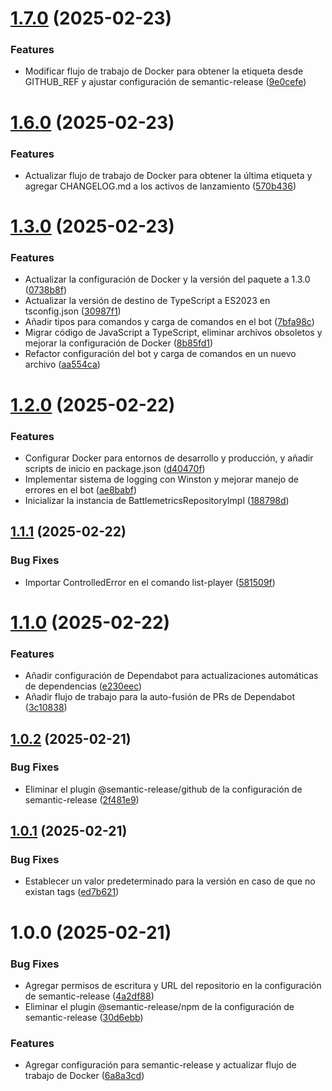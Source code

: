 # [1.7.0](https://github.com/Negri234279/bot-rust-battlemetrics/compare/v1.6.0...v1.7.0) (2025-02-23)


### Features

* Modificar flujo de trabajo de Docker para obtener la etiqueta desde GITHUB_REF y ajustar configuración de semantic-release ([9e0cefe](https://github.com/Negri234279/bot-rust-battlemetrics/commit/9e0cefea32621eff9290deeb841fc548d8b5f408))

# [1.6.0](https://github.com/Negri234279/bot-rust-battlemetrics/compare/v1.5.0...v1.6.0) (2025-02-23)


### Features

* Actualizar flujo de trabajo de Docker para obtener la última etiqueta y agregar CHANGELOG.md a los activos de lanzamiento ([570b436](https://github.com/Negri234279/bot-rust-battlemetrics/commit/570b4367bf444e3519f393917983d4c8271f9d92))

# [1.3.0](https://github.com/Negri234279/bot-rust-battlemetrics/compare/v1.2.0...v1.3.0) (2025-02-23)


### Features

* Actualizar la configuración de Docker y la versión del paquete a 1.3.0 ([0738b8f](https://github.com/Negri234279/bot-rust-battlemetrics/commit/0738b8f95e2bbc3ebdb7429cd6d5f1c2e72cd9e2))
* Actualizar la versión de destino de TypeScript a ES2023 en tsconfig.json ([30987f1](https://github.com/Negri234279/bot-rust-battlemetrics/commit/30987f15191a63f5699d834c06c9a1f98ce82114))
* Añadir tipos para comandos y carga de comandos en el bot ([7bfa98c](https://github.com/Negri234279/bot-rust-battlemetrics/commit/7bfa98c80998ba2e33866868e4f18ae62613e808))
* Migrar código de JavaScript a TypeScript, eliminar archivos obsoletos y mejorar la configuración de Docker ([8b85fd1](https://github.com/Negri234279/bot-rust-battlemetrics/commit/8b85fd1cb509fc08f1bd0a81eb55cf7afb978bf9))
* Refactor configuración del bot y carga de comandos en un nuevo archivo ([aa554ca](https://github.com/Negri234279/bot-rust-battlemetrics/commit/aa554ca797da660a33a22817f558883b1889b259))

# [1.2.0](https://github.com/Negri234279/bot-rust-battlemetrics/compare/v1.1.1...v1.2.0) (2025-02-22)


### Features

* Configurar Docker para entornos de desarrollo y producción, y añadir scripts de inicio en package.json ([d40470f](https://github.com/Negri234279/bot-rust-battlemetrics/commit/d40470fd0dbb7238801ab56487f2cbdf8b1a434d))
* Implementar sistema de logging con Winston y mejorar manejo de errores en el bot ([ae8babf](https://github.com/Negri234279/bot-rust-battlemetrics/commit/ae8babf496463941211a8ddbc47f6006b2ffbff1))
* Inicializar la instancia de BattlemetricsRepositoryImpl ([188798d](https://github.com/Negri234279/bot-rust-battlemetrics/commit/188798d19d132d86584a7bc638240deb9bc0ac23))

## [1.1.1](https://github.com/Negri234279/bot-rust-battlemetrics/compare/v1.1.0...v1.1.1) (2025-02-22)


### Bug Fixes

* Importar ControlledError en el comando list-player ([581509f](https://github.com/Negri234279/bot-rust-battlemetrics/commit/581509f72944c1473a6a86142448ac61cf8c7f52))

# [1.1.0](https://github.com/Negri234279/bot-rust-battlemetrics/compare/v1.0.2...v1.1.0) (2025-02-22)


### Features

* Añadir configuración de Dependabot para actualizaciones automáticas de dependencias ([e230eec](https://github.com/Negri234279/bot-rust-battlemetrics/commit/e230eec1c047d4c75bc9c31e6b38d62a1983fc51))
* Añadir flujo de trabajo para la auto-fusión de PRs de Dependabot ([3c10838](https://github.com/Negri234279/bot-rust-battlemetrics/commit/3c108389b5ae7cbaefeb20b140a58723111bc71b))

## [1.0.2](https://github.com/Negri234279/bot-rust-battlemetrics/compare/v1.0.1...v1.0.2) (2025-02-21)


### Bug Fixes

* Eliminar el plugin @semantic-release/github de la configuración de semantic-release ([2f481e9](https://github.com/Negri234279/bot-rust-battlemetrics/commit/2f481e9b86d8ef7d7f9a6efef01d679a0efa1e46))

## [1.0.1](https://github.com/Negri234279/bot-rust-battlemetrics/compare/v1.0.0...v1.0.1) (2025-02-21)


### Bug Fixes

* Establecer un valor predeterminado para la versión en caso de que no existan tags ([ed7b621](https://github.com/Negri234279/bot-rust-battlemetrics/commit/ed7b621568a0d4dab0b535247210fd466576cd0b))

# 1.0.0 (2025-02-21)


### Bug Fixes

* Agregar permisos de escritura y URL del repositorio en la configuración de semantic-release ([4a2df88](https://github.com/Negri234279/bot-rust-battlemetrics/commit/4a2df8871b0950990fafaab468de8d7c81990c77))
* Eliminar el plugin @semantic-release/npm de la configuración de semantic-release ([30d6ebb](https://github.com/Negri234279/bot-rust-battlemetrics/commit/30d6ebbab3a481a15e1ab423c8c2405a84eeb7b6))


### Features

* Agregar configuración para semantic-release y actualizar flujo de trabajo de Docker ([6a8a3cd](https://github.com/Negri234279/bot-rust-battlemetrics/commit/6a8a3cdde1389f5553459b6410f243d6e504b6dc))
